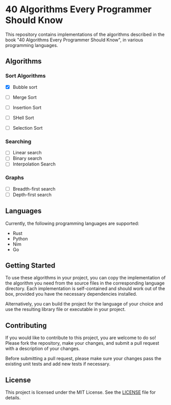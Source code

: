# 40 Algorithms Every Programmer Should Know

This repository contains implementations of the algorithms described in the book "40 Algorithms Every Programmer Should Know", in various programming languages.

## Algorithms

### Sort Algorithms

- [x] Bubble sort

- [ ] Merge Sort

- [ ] Insertion Sort

- [ ] SHell Sort

- [ ] Selection Sort

### Searching

- [ ] Linear search
- [ ] Binary search
- [ ] Interpolation Search

### Graphs

- [ ] Breadth-first search
- [ ] Depth-first search

## Languages

Currently, the following programming languages are supported:

- Rust
- Python
- Nim
- Go

## Getting Started

To use these algorithms in your project, you can copy the implementation of the algorithm you need from the source files in the corresponding language directory. Each implementation is self-contained and should work out of the box, provided you have the necessary dependencies installed.

Alternatively, you can build the project for the language of your choice and use the resulting library file or executable in your project.

## Contributing

If you would like to contribute to this project, you are welcome to do so! Please fork the repository, make your changes, and submit a pull request with a description of your changes.

Before submitting a pull request, please make sure your changes pass the existing unit tests and add new tests if necessary.

## License

This project is licensed under the MIT License. See the [LICENSE](LICENSE) file for details.
